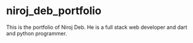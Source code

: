# niroj_deb_portfolio
This is the portfolio of Niroj Deb. He is a full stack web developer and dart and python programmer.
